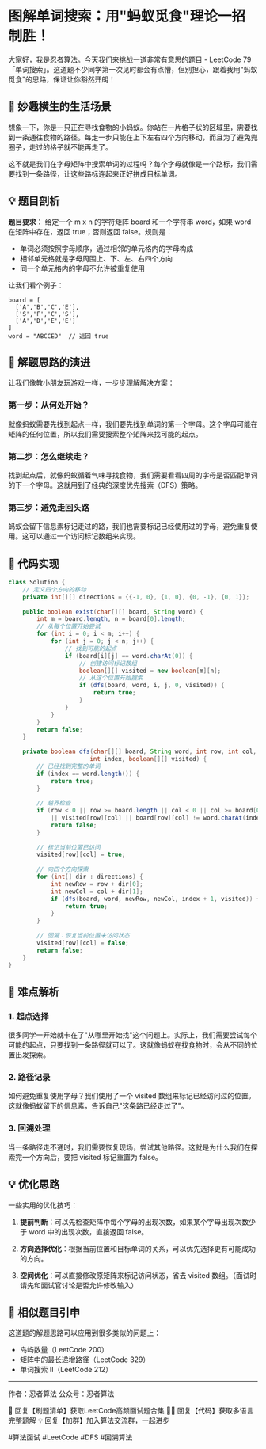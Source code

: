 # 图解单词搜索：用"蚂蚁觅食"理论一招制胜！

大家好，我是忍者算法。今天我们来挑战一道非常有意思的题目 - LeetCode 79「单词搜索」。这道题不少同学第一次见时都会有点懵，但别担心，跟着我用"蚂蚁觅食"的思路，保证让你豁然开朗！

## 🌟 妙趣横生的生活场景

想象一下，你是一只正在寻找食物的小蚂蚁。你站在一片格子状的区域里，需要找到一条通往食物的路径。每走一步只能在上下左右四个方向移动，而且为了避免兜圈子，走过的格子就不能再走了。

这不就是我们在字母矩阵中搜索单词的过程吗？每个字母就像是一个路标，我们需要找到一条路径，让这些路标连起来正好拼成目标单词。

## 💡 题目剖析

**题目要求**：
给定一个 m x n 的字符矩阵 board 和一个字符串 word，如果 word 在矩阵中存在，返回 true；否则返回 false。规则是：
- 单词必须按照字母顺序，通过相邻的单元格内的字母构成
- 相邻单元格就是字母周围上、下、左、右四个方向
- 同一个单元格内的字母不允许被重复使用

让我们看个例子：
```
board = [
  ['A','B','C','E'],
  ['S','F','C','S'],
  ['A','D','E','E']
]
word = "ABCCED"  // 返回 true
```

## 🤔 解题思路的演进

让我们像教小朋友玩游戏一样，一步步理解解决方案：

### 第一步：从何处开始？
就像蚂蚁需要先找到起点一样，我们要先找到单词的第一个字母。这个字母可能在矩阵的任何位置，所以我们需要搜索整个矩阵来找可能的起点。

### 第二步：怎么继续走？
找到起点后，就像蚂蚁循着气味寻找食物，我们需要看看四周的字母是否匹配单词的下一个字母。这就用到了经典的深度优先搜索（DFS）策略。

### 第三步：避免走回头路
蚂蚁会留下信息素标记走过的路，我们也需要标记已经使用过的字母，避免重复使用。这可以通过一个访问标记数组来实现。

## 🚀 代码实现

```java
class Solution {
    // 定义四个方向的移动
    private int[][] directions = {{-1, 0}, {1, 0}, {0, -1}, {0, 1}};
    
    public boolean exist(char[][] board, String word) {
        int m = board.length, n = board[0].length;
        // 从每个位置开始尝试
        for (int i = 0; i < m; i++) {
            for (int j = 0; j < n; j++) {
                // 找到可能的起点
                if (board[i][j] == word.charAt(0)) {
                    // 创建访问标记数组
                    boolean[][] visited = new boolean[m][n];
                    // 从这个位置开始搜索
                    if (dfs(board, word, i, j, 0, visited)) {
                        return true;
                    }
                }
            }
        }
        return false;
    }
    
    private boolean dfs(char[][] board, String word, int row, int col, 
                       int index, boolean[][] visited) {
        // 已经找到完整的单词
        if (index == word.length()) {
            return true;
        }
        
        // 越界检查
        if (row < 0 || row >= board.length || col < 0 || col >= board[0].length 
            || visited[row][col] || board[row][col] != word.charAt(index)) {
            return false;
        }
        
        // 标记当前位置已访问
        visited[row][col] = true;
        
        // 向四个方向探索
        for (int[] dir : directions) {
            int newRow = row + dir[0];
            int newCol = col + dir[1];
            if (dfs(board, word, newRow, newCol, index + 1, visited)) {
                return true;
            }
        }
        
        // 回溯：恢复当前位置未访问状态
        visited[row][col] = false;
        return false;
    }
}
```

## 🎯 难点解析

### 1. 起点选择
很多同学一开始就卡在了"从哪里开始找"这个问题上。实际上，我们需要尝试每个可能的起点，只要找到一条路径就可以了。这就像蚂蚁在找食物时，会从不同的位置出发探索。

### 2. 路径记录
如何避免重复使用字母？我们使用了一个 visited 数组来标记已经访问过的位置。这就像蚂蚁留下的信息素，告诉自己"这条路已经走过了"。

### 3. 回溯处理
当一条路径走不通时，我们需要恢复现场，尝试其他路径。这就是为什么我们在探索完一个方向后，要把 visited 标记重置为 false。

## 💡 优化思路

一些实用的优化技巧：

1. **提前判断**：可以先检查矩阵中每个字母的出现次数，如果某个字母出现次数少于 word 中的出现次数，直接返回 false。

2. **方向选择优化**：根据当前位置和目标单词的关系，可以优先选择更有可能成功的方向。

3. **空间优化**：可以直接修改原矩阵来标记访问状态，省去 visited 数组。（面试时请先和面试官讨论是否允许修改输入）

## 🎯 相似题目引申

这道题的解题思路可以应用到很多类似的问题上：
- 岛屿数量（LeetCode 200）
- 矩阵中的最长递增路径（LeetCode 329）
- 单词搜索 II（LeetCode 212）

---
作者：忍者算法
公众号：忍者算法

🎁 回复【刷题清单】获取LeetCode高频面试题合集
🧑‍💻 回复【代码】获取多语言完整题解
💡 回复【加群】加入算法交流群，一起进步

#算法面试 #LeetCode #DFS #回溯算法